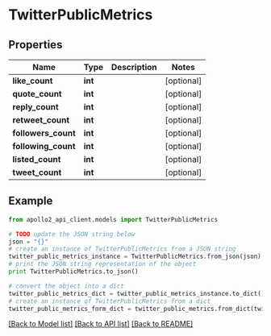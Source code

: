 # TwitterPublicMetrics


## Properties
Name | Type | Description | Notes
------------ | ------------- | ------------- | -------------
**like_count** | **int** |  | [optional] 
**quote_count** | **int** |  | [optional] 
**reply_count** | **int** |  | [optional] 
**retweet_count** | **int** |  | [optional] 
**followers_count** | **int** |  | [optional] 
**following_count** | **int** |  | [optional] 
**listed_count** | **int** |  | [optional] 
**tweet_count** | **int** |  | [optional] 

## Example

```python
from apollo2_api_client.models import TwitterPublicMetrics

# TODO update the JSON string below
json = "{}"
# create an instance of TwitterPublicMetrics from a JSON string
twitter_public_metrics_instance = TwitterPublicMetrics.from_json(json)
# print the JSON string representation of the object
print TwitterPublicMetrics.to_json()

# convert the object into a dict
twitter_public_metrics_dict = twitter_public_metrics_instance.to_dict()
# create an instance of TwitterPublicMetrics from a dict
twitter_public_metrics_form_dict = twitter_public_metrics.from_dict(twitter_public_metrics_dict)
```
[[Back to Model list]](../README.md#documentation-for-models) [[Back to API list]](../README.md#documentation-for-api-endpoints) [[Back to README]](../README.md)


